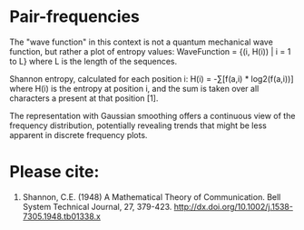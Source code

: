# Pair-frequencies
The "wave function" in this context is not a quantum mechanical wave function, but rather a plot of entropy values: 
WaveFunction = {(i, H(i)) | i = 1 to L}
where L is the length of the sequences. 

Shannon entropy, calculated for each position i:
H(i) = -∑[f(a,i) * log2(f(a,i))]
where H(i) is the entropy at position i, and the sum is taken over all characters a present at that position [1]. 


The representation with Gaussian smoothing offers a continuous view of the frequency distribution, potentially revealing trends that might be less apparent in discrete frequency plots.

# Please cite:
1)	Shannon, C.E. (1948) A Mathematical Theory of Communication. Bell System Technical Journal, 27, 379-423. http://dx.doi.org/10.1002/j.1538-7305.1948.tb01338.x
